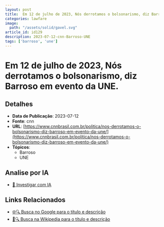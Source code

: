 ```yaml
---
layout: post
title:  Em 12 de julho de 2023, Nós derrotamos o bolsonarismo, diz Barroso em evento da UNE.
categories: lawfare
image: 
  path: "/assets/solid/gavel.svg"
article_id: id129
description: 2023-07-12-cnn-Barroso-UNE
tags: ['barroso', 'une']
---
```


# Em 12 de julho de 2023, Nós derrotamos o bolsonarismo, diz Barroso em evento da UNE.

## Detalhes
- **Data de Publicação**: 2023-07-12
- **Fonte**: cnn
- **URL**: [https://www.cnnbrasil.com.br/politica/nos-derrotamos-o-bolsonarismo-diz-barroso-em-evento-da-une/](https://www.cnnbrasil.com.br/politica/nos-derrotamos-o-bolsonarismo-diz-barroso-em-evento-da-une/)
- **Tópicos**:
  - Barroso
  - UNE

## Analise por IA
- [🤖 Investigar com IA](https://www.perplexity.ai/search?q=%22not%C3%ADcia%20artigo%20Brasil%22%20Em%2012%20de%20julho%20de%202023%2C%20N%C3%B3s%20derrotamos%20o%20bolsonarismo%2C%20diz%20Barroso%20em%20evento%20da%20UNE.%20cnn%202023-07-12)

## Links Relacionados
- [🌐🔍 Busca no Google para o título e descrição](https://www.google.com/search?q=%22not%C3%ADcia%20artigo%20Brasil%22%20Em%2012%20de%20julho%20de%202023%2C%20N%C3%B3s%20derrotamos%20o%20bolsonarismo%2C%20diz%20Barroso%20em%20evento%20da%20UNE.%20cnn%202023-07-12)
- [📖🔍 Busca na Wikipedia para o título e descrição](https://pt.wikipedia.org/w/index.php?search=%22not%C3%ADcia%20artigo%20Brasil%22%20Em%2012%20de%20julho%20de%202023%2C%20N%C3%B3s%20derrotamos%20o%20bolsonarismo%2C%20diz%20Barroso%20em%20evento%20da%20UNE.%20cnn%202023-07-12)

